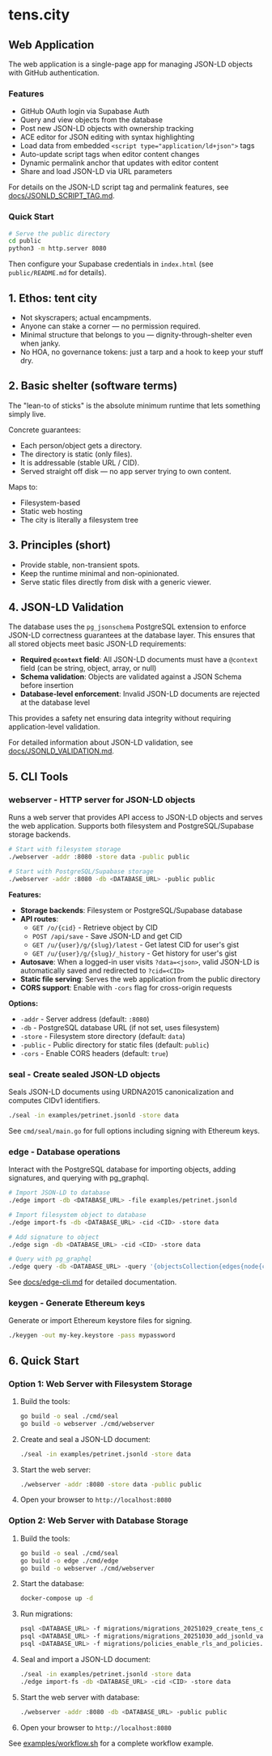 # tens.city 

## Web Application

The web application is a single-page app for managing JSON-LD objects with GitHub authentication.

### Features
- GitHub OAuth login via Supabase Auth
- Query and view objects from the database
- Post new JSON-LD objects with ownership tracking
- ACE editor for JSON editing with syntax highlighting
- Load data from embedded `<script type="application/ld+json">` tags
- Auto-update script tags when editor content changes
- Dynamic permalink anchor that updates with editor content
- Share and load JSON-LD via URL parameters

For details on the JSON-LD script tag and permalink features, see [docs/JSONLD_SCRIPT_TAG.md](docs/JSONLD_SCRIPT_TAG.md).

### Quick Start
```bash
# Serve the public directory
cd public
python3 -m http.server 8080
```

Then configure your Supabase credentials in `index.html` (see `public/README.md` for details).

## 1. Ethos: tent city
- Not skyscrapers; actual encampments.
- Anyone can stake a corner — no permission required.
- Minimal structure that belongs to you — dignity-through-shelter even when janky.
- No HOA, no governance tokens: just a tarp and a hook to keep your stuff dry.

## 2. Basic shelter (software terms)
The "lean-to of sticks" is the absolute minimum runtime that lets something simply live.

Concrete guarantees:
- Each person/object gets a directory.
- The directory is static (only files).
- It is addressable (stable URL / CID).
- Served straight off disk — no app server trying to own content.

Maps to:
- Filesystem-based
- Static web hosting
- The city is literally a filesystem tree

## 3. Principles (short)
- Provide stable, non-transient spots.
- Keep the runtime minimal and non-opinionated.
- Serve static files directly from disk with a generic viewer.

## 4. JSON-LD Validation

The database uses the `pg_jsonschema` PostgreSQL extension to enforce JSON-LD correctness guarantees at the database layer. This ensures that all stored objects meet basic JSON-LD requirements:

- **Required `@context` field**: All JSON-LD documents must have a `@context` field (can be string, object, array, or null)
- **Schema validation**: Objects are validated against a JSON Schema before insertion
- **Database-level enforcement**: Invalid JSON-LD documents are rejected at the database level

This provides a safety net ensuring data integrity without requiring application-level validation.

For detailed information about JSON-LD validation, see [docs/JSONLD_VALIDATION.md](docs/JSONLD_VALIDATION.md).

## 5. CLI Tools

### webserver - HTTP server for JSON-LD objects
Runs a web server that provides API access to JSON-LD objects and serves the web application. Supports both filesystem and PostgreSQL/Supabase storage backends.

```bash
# Start with filesystem storage
./webserver -addr :8080 -store data -public public

# Start with PostgreSQL/Supabase storage
./webserver -addr :8080 -db <DATABASE_URL> -public public
```

**Features:**
- **Storage backends**: Filesystem or PostgreSQL/Supabase database
- **API routes**:
  - `GET /o/{cid}` - Retrieve object by CID
  - `POST /api/save` - Save JSON-LD and get CID
  - `GET /u/{user}/g/{slug}/latest` - Get latest CID for user's gist
  - `GET /u/{user}/g/{slug}/_history` - Get history for user's gist
- **Autosave**: When a logged-in user visits `?data=<json>`, valid JSON-LD is automatically saved and redirected to `?cid=<CID>`
- **Static file serving**: Serves the web application from the public directory
- **CORS support**: Enable with `-cors` flag for cross-origin requests

**Options:**
- `-addr` - Server address (default: `:8080`)
- `-db` - PostgreSQL database URL (if not set, uses filesystem)
- `-store` - Filesystem store directory (default: `data`)
- `-public` - Public directory for static files (default: `public`)
- `-cors` - Enable CORS headers (default: `true`)

### seal - Create sealed JSON-LD objects
Seals JSON-LD documents using URDNA2015 canonicalization and computes CIDv1 identifiers.

```bash
./seal -in examples/petrinet.jsonld -store data
```

See `cmd/seal/main.go` for full options including signing with Ethereum keys.

### edge - Database operations
Interact with the PostgreSQL database for importing objects, adding signatures, and querying with pg_graphql.

```bash
# Import JSON-LD to database
./edge import -db <DATABASE_URL> -file examples/petrinet.jsonld

# Import filesystem object to database
./edge import-fs -db <DATABASE_URL> -cid <CID> -store data

# Add signature to object
./edge sign -db <DATABASE_URL> -cid <CID> -store data

# Query with pg_graphql
./edge query -db <DATABASE_URL> -query '{objectsCollection{edges{node{cid}}}}'
```

See [docs/edge-cli.md](docs/edge-cli.md) for detailed documentation.

### keygen - Generate Ethereum keys
Generate or import Ethereum keystore files for signing.

```bash
./keygen -out my-key.keystore -pass mypassword
```

## 6. Quick Start

### Option 1: Web Server with Filesystem Storage

1. Build the tools:
   ```bash
   go build -o seal ./cmd/seal
   go build -o webserver ./cmd/webserver
   ```

2. Create and seal a JSON-LD document:
   ```bash
   ./seal -in examples/petrinet.jsonld -store data
   ```

3. Start the web server:
   ```bash
   ./webserver -addr :8080 -store data -public public
   ```

4. Open your browser to `http://localhost:8080`

### Option 2: Web Server with Database Storage

1. Build the tools:
   ```bash
   go build -o seal ./cmd/seal
   go build -o edge ./cmd/edge
   go build -o webserver ./cmd/webserver
   ```

2. Start the database:
   ```bash
   docker-compose up -d
   ```

3. Run migrations:
   ```bash
   psql <DATABASE_URL> -f migrations/migrations_20251029_create_tens_city_tables.sql
   psql <DATABASE_URL> -f migrations/migrations_20251030_add_jsonld_validation.sql
   psql <DATABASE_URL> -f migrations/policies_enable_rls_and_policies.sql
   ```

4. Seal and import a JSON-LD document:
   ```bash
   ./seal -in examples/petrinet.jsonld -store data
   ./edge import-fs -db <DATABASE_URL> -cid <CID> -store data
   ```

5. Start the web server with database:
   ```bash
   ./webserver -addr :8080 -db <DATABASE_URL> -public public
   ```

6. Open your browser to `http://localhost:8080`

See [examples/workflow.sh](examples/workflow.sh) for a complete workflow example.
